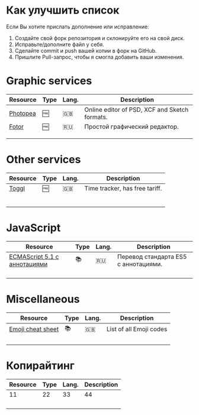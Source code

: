 # Как улучшить список

Если Вы хотите прислать дополнение или исправление:
1. Создайте свой форк репозитория и склонируйте его на свой диск.
2. Исправьте/дополните файл у себя.
3. Сделайте commit и push вашей копии в форк на GitHub.
4. Пришлите Pull-запрос, чтобы я смогла добавить ваши изменения.

# Graphic services
| Resource | Type | Lang. | Description |
-----------|------|----------|--------------
|[Photopea](https://www.photopea.com/)|:free:|:uk:|Online editor of PSD, XCF and Sketch formats.|
|[Fotor](https://h5.fotor.com)|:free:|:ru:|Простой графический редактор.|
|||||
|||||
|||||

# Other services
| Resource | Type | Lang. | Description |
-----------|------|----------|--------------
|[Toggl](https://toggl.com)|:free:|:uk:|Time tracker, has free tariff.|
|||||
|||||
|||||
|||||
|||||
|||||

# JavaScript

| Resource | Type | Lang. | Description |
-----------|------|----------|--------------
|[ECMAScript 5.1 с аннотациями](http://es5.javascript.ru/)|:books:|:ru:|Перевод стандарта ES5 с аннотациями.|
|||||
|||||
|||||
|||||

# Miscellaneous

| Resource | Type | Lang. | Description |
-----------|------|----------|--------------
|[Emoji cheat sheet](https://www.webpagefx.com/tools/emoji-cheat-sheet/)|:books:|:gb:|List of all Emoji codes|
|||||
|||||
|||||
|||||

# Копирайтинг

| Resource | Type | Lang. | Description |
-----------|------|----------|--------------
|11|22|33|44|
|||||
|||||
|||||
|||||


